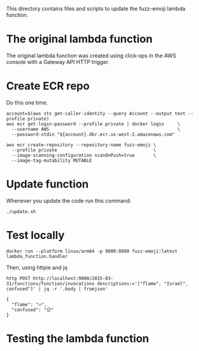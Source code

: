 This directory contains files and scripts to update the fuzz-emoji lambda function.  

# The original lambda function

The original lambda function was created using click-ops in the AWS console with 
a Gateway API HTTP trigger.

# Create ECR repo

Do this one time.

```
account=$(aws sts get-caller-identity --query Account --output text --profile private)
aws ecr get-login-password --profile private | docker login     \
  --username AWS                                                \
  --password-stdin "${account}.dkr.ecr.us-west-2.amazonaws.com"

aws ecr create-repository --repository-name fuzz-emoji \
  --profile private                                    \
  --image-scanning-configuration scanOnPush=true       \
  --image-tag-mutability MUTABLE
```

# Update function

Whenever you update the code run this command:

```
./update.sh
```

# Test locally

```
docker run --platform linux/arm64 -p 9000:8080 fuzz-emoji:latest lambda_function.handler
```

Then, using httpie and jq

```
http POST http://localhost:9000/2015-03-31/functions/function/invocations descriptions:='["flame", "Israel", confused"]' | jq -r '.body | fromjson'

{
  "flame": "🔥",
  "confused": "😕"
}
```

# Testing the lambda function


